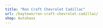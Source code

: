 ```yaml
---
title: "Ron Craft Chevrolet Cadillac"
url: /baytown/ron-craft-chevrolet-cadillac/
shop: Autohaus
---
```

